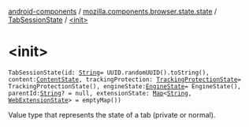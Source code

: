 [android-components](../../index.md) / [mozilla.components.browser.state.state](../index.md) / [TabSessionState](index.md) / [&lt;init&gt;](./-init-.md)

# &lt;init&gt;

`TabSessionState(id: `[`String`](https://kotlinlang.org/api/latest/jvm/stdlib/kotlin/-string/index.html)` = UUID.randomUUID().toString(), content: `[`ContentState`](../-content-state/index.md)`, trackingProtection: `[`TrackingProtectionState`](../-tracking-protection-state/index.md)` = TrackingProtectionState(), engineState: `[`EngineState`](../-engine-state/index.md)` = EngineState(), parentId: `[`String`](https://kotlinlang.org/api/latest/jvm/stdlib/kotlin/-string/index.html)`? = null, extensionState: `[`Map`](https://kotlinlang.org/api/latest/jvm/stdlib/kotlin.collections/-map/index.html)`<`[`String`](https://kotlinlang.org/api/latest/jvm/stdlib/kotlin/-string/index.html)`, `[`WebExtensionState`](../-web-extension-state/index.md)`> = emptyMap())`

Value type that represents the state of a tab (private or normal).

